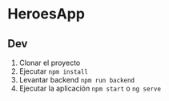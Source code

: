 # HeroesApp

## Dev
1. Clonar el proyecto
2. Ejecutar ```npm install```
2. Levantar backend ```npm run backend```
2. Ejecutar la aplicación ```npm start``` o ```ng serve```
